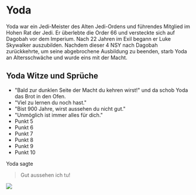 # Yoda
Yoda war ein Jedi-Meister des Alten Jedi-Ordens und führendes Mitglied im Hohen Rat der Jedi. Er überlebte die Order 66 und versteckte sich auf Dagobah vor dem Imperium. Nach 22 Jahren im Exil begann er Luke Skywalker auszubilden. Nachdem dieser 4 NSY nach Dagobah zurückkehrte, um seine abgebrochene Ausbildung zu beenden, starb Yoda an Altersschwäche und wurde eins mit der Macht. 

## Yoda Witze und Sprüche
* "Bald zur dunklen Seite der Macht du kehren wirst!" und da schob Yoda das Brot in den Ofen.
* "Viel zu lernen du noch hast." 
* "Bist 900 Jahre, wirst aussehen du nicht gut." 
* "Unmöglich ist immer alles für dich." 
* Punkt 5
* Punkt 6
* Punkt 7
* Punkt 8
* Punkt 9
* Punkt 10

Yoda sagte
> Gut aussehen ich tu!

<img src="https://debeste.de/18544/Schlafen-du-jetzt-musst"/>